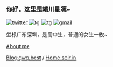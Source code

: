 ### 你好，这里是綾川星凛~


[![twitter](https://img.shields.io/badge/Twitter-@AyagawaSeirin-00BFFF?style=flat-square&logo=twitter)](https://twitter.com/AyagawaSeirin)
[![tg](https://img.shields.io/badge/Telegram-@AyagawaSeirin-00BFFF?style=flat-square&logo=telegram)](https://t.me/AyagawaSeirin)
[![tg](https://img.shields.io/badge/TelegramChannel-@rinrinmoe-00BFFF?style=flat-square&logo=telegram)](https://t.me/rinrinmoe)
[![gmail](https://img.shields.io/badge/Gmail-AyagawaSeirin@outlook.com-DC143C?style=flat-square&logo=gmail)](mailto:AyagawaSeirin@outlook.com)

坐标广东深圳，是高中生，普通的女生一枚~

[About me](https://qwq.best/other/7.html)

[Blog:qwq.best](https://qwq.best/) / [Home:seir.in](https://seir.in/)
